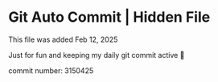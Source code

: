 # Git Auto Commit | Hidden File

This file was added Feb 12, 2025

Just for fun and keeping my daily git commit active 🤪

commit number: 3150425

